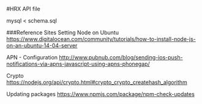 #HRX API file

mysql < schema.sql 

###Reference Sites
Setting Node on Ubuntu
https://www.digitalocean.com/community/tutorials/how-to-install-node-js-on-an-ubuntu-14-04-server

APN - Configuration
http://www.pubnub.com/blog/sending-ios-push-notifications-via-apns-javascript-using-apns-phonegap/

Crypto
https://nodejs.org/api/crypto.html#crypto_crypto_createhash_algorithm

Updating packages
https://www.npmjs.com/package/npm-check-updates
